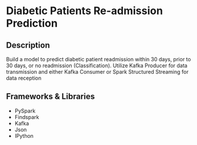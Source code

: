 # Diabetic Patients Re-admission Prediction
## Description
Build a model to predict diabetic patient readmission within 30 days, prior to 30 days, or no readmission (Classification). Utilize Kafka Producer for data transmission and either Kafka Consumer or Spark Structured Streaming for data reception
## Frameworks & Libraries
- PySpark
- Findspark
- Kafka
- Json
- IPython
